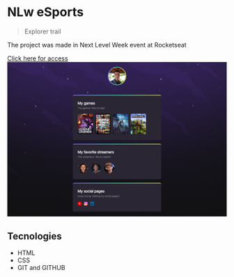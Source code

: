 # NLw eSports  

>Explorer trail

The project was made in Next Level Week event at Rocketseat

[Click here for access](https://gabrieljalles.github.io/nlw)
![preview](./.github/preview.png)

## Tecnologies
- HTML
- CSS
- GIT and GITHUB